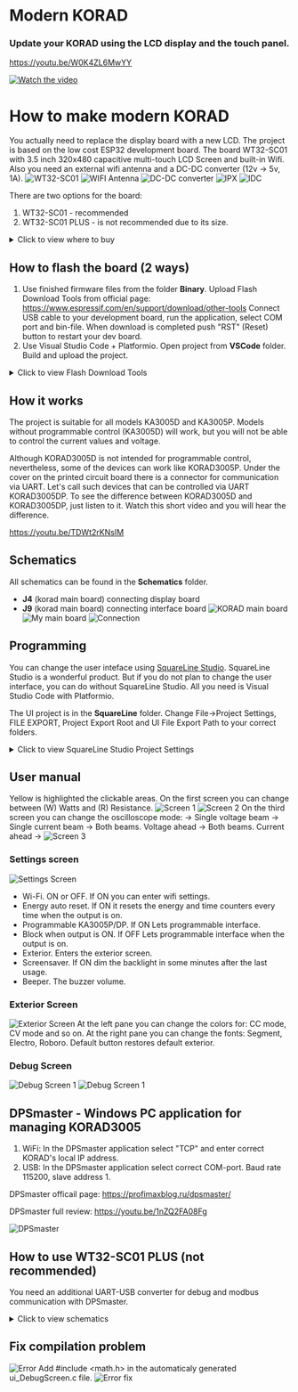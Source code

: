 # Modern KORAD
### Update your KORAD using the LCD display and the touch panel.
https://youtu.be/W0K4ZL6MwYY

 [![Watch the video](https://img.youtube.com/vi/W0K4ZL6MwYY/hqdefault.jpg)](https://www.youtube.com/embed/W0K4ZL6MwYY)
 
# How to make modern KORAD
You actually need to replace the display board with a new LCD. The project is based on the low cost ESP32 development board. The board WT32-SC01 with 3.5 inch 320x480 capacitive multi-touch LCD Screen and built-in Wifi. 
Also you need an external wifi antenna and a DC-DC converter (12v -> 5v, 1A).
![WT32-SC01](/Pictures/wt32sc01.jpg)
![WIFI Antenna](/Pictures/wifi_antenna.jpg)
![DC-DC converter](/Pictures/dc_dc.jpg)
![IPX](/Pictures/IPX.jpg)
![IDC](/Pictures/IDC.jpg)

There are two options for the board:
1) WT32-SC01 - recommended
2) WT32-SC01 PLUS - is not recommended due to its size.
<details>
<summary>Click to view where to buy</summary>
Aliexpress pages: 
+ https://aliexpress.ru/item/1005003745843708.html
+ https://aliexpress.ru/item/1005004267336768.html
+ https://aliexpress.ru/item/1005003297175908.html
+ https://aliexpress.ru/item/1005003880321464.html
</details>

## How to flash the board (2 ways)
1. Use finished firmware files from the folder **Binary**. Upload Flash Download Tools  from official page: https://www.espressif.com/en/support/download/other-tools
Connect USB cable to your development board, run the application, select COM port and bin-file. When download is completed push "RST" (Reset) button to restart your dev board.
2. Use Visual Studio Code + Platformio. Open project from **VSCode** folder. Build and upload the project.
<details>
<summary>Click to view Flash Download Tools</summary>
<image src="/Pictures/WT32SC01_Flash_start.jpg" alt="Flasher">
</details>

## How it works
The project is suitable for all models KA3005D and KA3005P. Models without programmable control (KA3005D) will work, but you will not be able to control the current values and voltage.

Although KORAD3005D is not intended for programmable control, nevertheless, some of the devices can work like KORAD3005P. Under the cover on the printed circuit board there is a connector for communication via UART. Let's call such devices that can be controlled via UART KORAD3005DP.
To see the difference between KORAD3005D and KORAD3005DP, just listen to it. Watch this short video and you will hear the difference.

https://youtu.be/TDWt2rKNsIM

## Schematics
All schematics can be found in the **Schematics** folder.
+ **J4** (korad main board) connecting display board
+ **J9** (korad main board) connecting interface board 
![KORAD main board](/Pictures/korad_inner.jpg)
![My main board](/Pictures/my_board.JPG)
![Connection](/Schematics/Schematic_WT32_SC01.jpg)

## Programming
You can change the user inteface using [SquareLine Studio](https://squareline.io/).
SquareLine Studio is a wonderful product. But if you do not plan to change the user interface, you can do without SquareLine Studio. All you need is Visual Studio Code with Platformio.

The UI project is in the **SquareLine** folder. Change File->Project Settings, FILE EXPORT, Project Export Root and UI File Export Path to your correct folders.
<details>
<summary>Click to view SquareLine Studio Project Settings</summary>
<image src="/Pictures/SLStudio.jpg" alt="Project Settings">
</details>

## User manual
Yellow is highlighted the clickable areas. On the first screen you can change between (W) Watts and (R) Resistance.
![Screen 1](/Pictures/Screen1.jpg) ![Screen 2](/Pictures/Screen2.jpg)
On the third screen you can change the oscilloscope mode: 
-> Single voltage beam -> Single current beam -> Both beams. Voltage ahead -> Both beams. Current ahead ->
![Screen 3](/Pictures/Screen3.jpg)

### Settings screen
![Settings Screen](/Pictures/SettingsScreen.jpg)
+ Wi-Fi. ON or OFF. If ON you can enter wifi settings.
+ Energy auto reset. If ON it resets the energy and time counters every time when the output is on.
+ Programmable KA3005P/DP.  If ON Lets programmable interface.
+ Block when output is ON.  If OFF Lets programmable interface when the output is on.
+ Exterior. Enters the exterior screen.
+ Screensaver. If ON dim the backlight in some minutes after the last usage.
+ Beeper. The buzzer volume.

### Exterior Screen
![Exterior Screen](/Pictures/ExteriorScreen.jpg)
At the left pane you can change the colors for:  CC mode, CV mode and so on.
At the right pane you can change the fonts: Segment, Electro, Roboro.
Default button restores default exterior.

### Debug Screen
![Debug Screen 1](/Pictures/DebugScreenD.jpg)
![Debug Screen 1](/Pictures/DebugScreenP.jpg)


## DPSmaster - Windows PC application for managing KORAD3005
1. WiFi: In the DPSmaster application select "TCP" and enter correct KORAD's local IP address.
2. USB:  In the DPSmaster application select correct COM-port. Baud rate 115200, slave address 1.

DPSmaster officail page: https://profimaxblog.ru/dpsmaster/

DPSmaster full review: https://youtu.be/1nZQ2FA08Fg

![DPSmaster](/Pictures/DPSmaster.jpg)

## How to use WT32-SC01 PLUS (not recommended)
You need an additional UART-USB converter for debug and modbus communication with DPSmaster.
<details>
<summary>Click to view schematics</summary>
<image src="/Schematics/Schematic_WT32_SC01_PLUS.jpg" alt="WT32_SC01_PLUS">
</details>

## Fix compilation problem
![Error](/Pictures/SLS_error.jpg)
Add #include <math.h> in the automaticaly generated ui_DebugScreen.c file.
![Error fix](/Pictures/SLS_error_fix.jpg)
